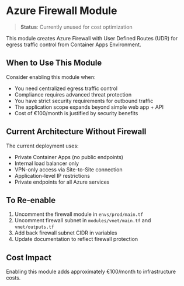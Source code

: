 # Azure Firewall Module

> **Status**: Currently unused for cost optimization

This module creates Azure Firewall with User Defined Routes (UDR) for egress traffic control from Container Apps Environment.

## When to Use This Module

Consider enabling this module when:
- You need centralized egress traffic control
- Compliance requires advanced threat protection
- You have strict security requirements for outbound traffic
- The application scope expands beyond simple web app + API
- Cost of €100/month is justified by security benefits

## Current Architecture Without Firewall

The current deployment uses:
- Private Container Apps (no public endpoints)
- Internal load balancer only
- VPN-only access via Site-to-Site connection
- Application-level IP restrictions
- Private endpoints for all Azure services

## To Re-enable

1. Uncomment the firewall module in `envs/prod/main.tf`
2. Uncomment firewall subnet in `modules/vnet/main.tf` and `vnet/outputs.tf`
3. Add back firewall subnet CIDR in variables
4. Update documentation to reflect firewall protection

## Cost Impact

Enabling this module adds approximately €100/month to infrastructure costs.